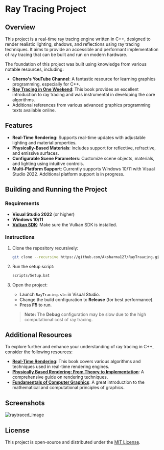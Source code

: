 
# Ray Tracing Project

## Overview

This project is a real-time ray tracing engine written in C++, designed to render realistic lighting, shadows, and reflections using ray tracing techniques. It aims to provide an accessible and performant implementation of ray tracing that can be built and run on modern hardware.

The foundation of this project was built using knowledge from various notable resources, including:

- **Cherno's YouTube Channel**: A fantastic resource for learning graphics programming, especially for C++.
- **[Ray Tracing in One Weekend](https://raytracing.github.io/books/RayTracingInOneWeekend.html)**: This book provides an excellent introduction to ray tracing and was instrumental in developing the core algorithms.
- Additional references from various advanced graphics programming texts available online.

## Features

- **Real-Time Rendering**: Supports real-time updates with adjustable lighting and material properties.
- **Physically-Based Materials**: Includes support for reflective, refractive, and emissive surfaces.
- **Configurable Scene Parameters**: Customize scene objects, materials, and lighting using intuitive controls.
- **Multi-Platform Support**: Currently supports Windows 10/11 with Visual Studio 2022. Additional platform support is in progress.

## Building and Running the Project

### Requirements

- **Visual Studio 2022** (or higher)
- **Windows 10/11**
- **[Vulkan SDK](https://vulkan.lunarg.com/)**: Make sure the Vulkan SDK is installed.

### Instructions

1. Clone the repository recursively:

   ```bash
   git clone --recursive https://github.com/Aksharma127/RayTraacing.git
   ```

2. Run the setup script:

   ```bash
   scripts/Setup.bat
   ```

3. Open the project:

   - Launch `RayTracing.sln` in Visual Studio.
   - Change the build configuration to **Release** (for best performance).
   - Press **F5** to run.

   > **Note:** The **Debug** configuration may be slow due to the high computational cost of ray tracing.

## Additional Resources

To explore further and enhance your understanding of ray tracing in C++, consider the following resources:

- **[Real-Time Rendering](https://www.realtimerendering.com/)**: This book covers various algorithms and techniques used in real-time rendering engines.
- **[Physically Based Rendering: From Theory to Implementation](https://www.pbr-book.org/)**: A comprehensive guide on rendering techniques.
- **[Fundamentals of Computer Graphics](https://www.amazon.com/Fundamentals-Computer-Graphics-Peter-Shirley/dp/1482229390)**: A great introduction to the mathematical and computational principles of graphics.

## Screenshots
![raytraced_image](https://github.com/user-attachments/assets/6bd296cb-5496-4e72-8c27-a4bab2cad3f7)

## License

This project is open-source and distributed under the [MIT License](LICENSE).
